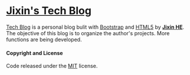 # [Jixin's Tech Blog](https://jixinhe.github.io/)

[Tech Blog](https://startbootstrap.com/template-overviews/agency/) is a personal blog bulit with [Bootstrap](http://getbootstrap.com/) and [HTML5](https://en.wikipedia.org/wiki/HTML5) <!--and [VueJs](https://vuejs.org/index.html)--> by **[Jixin HE](https://jixinhe.github.io/)**. The objective of this blog is to organize the author's projects.
More functions are being developed.

<!-- ## Status

[![GitHub license](https://img.shields.io/badge/license-MIT-blue.svg)](https://raw.githubusercontent.com/BlackrockDigital/startbootstrap-agency/master/LICENSE)
[![npm version](https://img.shields.io/npm/v/startbootstrap-agency.svg)](https://www.npmjs.com/package/startbootstrap-agency)
[![Build Status](https://travis-ci.org/BlackrockDigital/startbootstrap-agency.svg?branch=master)](https://travis-ci.org/BlackrockDigital/startbootstrap-agency)
[![dependencies Status](https://david-dm.org/BlackrockDigital/startbootstrap-agency/status.svg)](https://david-dm.org/BlackrockDigital/startbootstrap-agency)
[![devDependencies Status](https://david-dm.org/BlackrockDigital/startbootstrap-agency/dev-status.svg)](https://david-dm.org/BlackrockDigital/startbootstrap-agency?type=dev)
-->

#### Copyright and License

Code released under the [MIT](https://github.com/BlackrockDigital/startbootstrap-agency/blob/gh-pages/LICENSE) license.
